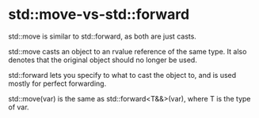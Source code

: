 # std::move-vs-std::forward

std::move is similar to std::forward, as both are just casts.

std::move casts an object to an rvalue reference of the same type. It
also denotes that the original object should no longer be used.

std::forward lets you specify to what to cast the object to, and is used
mostly for perfect forwarding.

std::move(var) is the same as std::forward<T&&>(var), where T is the
type of var.
